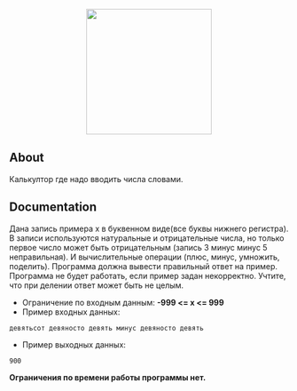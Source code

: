<p align="center">
      <img src="https://i.ibb.co/sKnGcC7/unnamed.jpg" width="226">
</p>

## About

Калькултор где надо вводить числа словами.

## Documentation

Дана запись примера x в буквенном виде(все буквы нижнего регистра). В записи используются натуральные и отрицательные числа, но только первое число может быть отрицательным (запись 3 минус минус 5 неправильная). И вычислительные операции (плюс, минус, умножить, поделить). Программа должна вывести правильный ответ на пример. Программа не будет работать, если пример задан некорректно. Учтите, что при делении ответ может быть не целым.
- Ограничение по входным данным:
**-999 <= x <= 999**
- Пример входных данных:
```
девятьсот девяносто девять минус девяносто девять
```
- Пример выходных данных:
```
900
```
**Ограничения по времени работы программы нет.**
